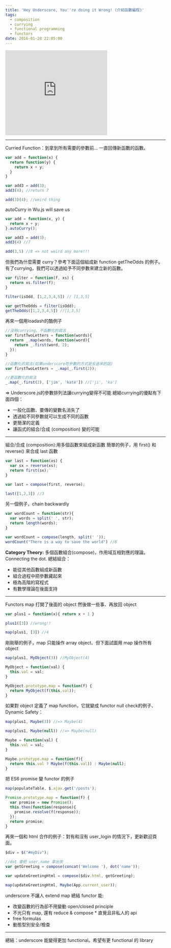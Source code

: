 ```yaml
---
title: 'Hey Underscore, You''re doing it Wrong! (介紹函數編程)'
tags:
  - composition
  - currying
  - functional programming
  - functors
date: 2016-01-28 22:05:00
---
```


<iframe allowfullscreen="" class="YOUTUBE-iframe-video" data-thumbnail-src="https://i.ytimg.com/vi/m3svKOdZijA/0.jpg" frameborder="0" height="266" src="https://www.youtube.com/embed/m3svKOdZijA?feature=player_embedded" width="320"></iframe>

----------------------------------------------------------
Curried Function：到拿到所有需要的參數前... 一直回傳新函數的函數。
```js
var add = function(x) {
  return function(y) {
    return x + y;
  }
}

var add3 = add(3);
add3(4); //return 7

add(3)(4); //weird thing 
``` 
autoCurry in Wu.js will save us 
```js
var add = function(x, y) {
  return x + y;
}.autoCurry();

var add3 = add(3);
add3(4) //7

add(3,5) //8 => not weird any more!!!
``` 
但我們為什麼需要 curry？參考下面這個組成新 function getTheOdds 的例子。 有了currying，我們可以透過給予不同參數來建立新的函數。 
```js
var filter = function(f, xs) {
  return xs.filter(f);
}

filter(isOdd, [1,2,3,4,5]) // [1,3,5]

var getTheOdds = filter(isOdd);
getTheOdds([1,2,3,4,5]) //[1,3,5]
``` 
再來一個用loadash的酷例子 
```js
//沒用currying、不函數化的寫法
var firstTwoLetters = function(words){
  return _.map(words, function(word){
    return _.first(word, 2);
  });
}

//函數化的寫法(如果underscore吃參數的方式是反過來的話)
var firstTwoLetters = _.map(_.first(2));

//更函數化的寫法
_.map(_.first(2), ['jim', 'kate']) //['ji', 'ka'] 
``` 
=> Underscore.js的參數排列法讓currying變得不可能  總結currying的優點有下面四個： 
* 一般化函數、要傳的變數名消失了 
* 透過給不同參數就可以生成不同的函數 
* 更簡潔的定義 
* 讓函式的組合/合成 (composition) 變的可能  
---------------------------------------------------------- 
組合/合成 (composition):用多個函數來組成新函數  簡單的例子，用 first() 和 reverse() 來合成 last 函數 
```js
var last = function(xs) {
  var sx = reverse(xs);
  return first(sx);
}

var last = compose(first, reverse);

last([1,2,3]) //3
``` 
另一個例子，chain backwardly 
```js
var wordCount = function(str){
  var words = split(' ', str);
  return length(words);
}

var wordCount = compose(length, split(' '));
wordCount("There is a way to save the world") //8
``` 
**Category Theory:** 多個函數組合(compose)，作用域互相對應的理論。Connecting the dot.  總結組合：
* 能從其他函數組成新函數 
* 組合過程中把參數藏起來 
* 極為高階的寫程式 
* 有數學理論在後面支持  
------------------------------------------------------------------ 
Functors  map 打開了後面的 object 然後做一些事、再放回 object 
```js
var plus1 = function(x){ return x + 1 }

plus1([3]) //wrong!!

map(plus1, [3]) //4
```
剛剛舉的例子，map 只能操作 array object、但下面試圖用 map 操作所有 object 
```js
map(plus1, MyObject(3)) //MyObject(4)

MyObject = function(val) {
  this.val = val;
}

MyObject.prototype.map = function(f) {
  return MyObject(f(this.val));
}
``` 
如果對 object 定義了 map function，它就變成 functor null check的例子、Dynamic Safety： 
```js
map(plus1, Maybe(3)) //=> Maybe(4)

map(plus1, Maybe(null)) //=> Maybe(null)

Maybe = function(val) {
  this.val = val;
}

Maybe.prototype.map = function(f){
  return this.val ? Maybe(f(this.val)) : Maybe(null);
}
``` 
把 ES6 promise 變 functor 的例子 
```js
map(populateTable, $.ajax.get('/posts');

Promise.prototype.map = function(f) {
  var promise = new Promise();
  this.then(function(response){
    promise.resolve(f(response));
  });
  return promise;
}
``` 
再來一個和 html 合作的例子：對有和沒有 user_login 的情況下，更新歡迎頁面。 
```js
$div = $("#myDiv");

//dot 會把 user.name 拿出來
var getGreeting = compose(concat('Welcome '), dot('name'));

var updateGreetingHtml = compose($div.html, getGreeting);

map(updateGreetingHtml, Maybe(App.current_user));
``` 
underscore 不讓人 extend map  總結 functor 能: 
* 改變函數的行為卻不用變動 open/closed principle 
* 不光只有 map, 還有 reduce & compose *
直覺且非私人的 api 
* free formulas 
* 動態型別安全/檢查 

------------------------------------------------------------- 

總結：underscore 能變得更加 functional。希望有更 functional 的 library
